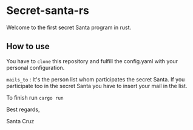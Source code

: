 # Secret-santa-rs

Welcome to the first secret Santa program in rust.

## How to use

You have to `clone` this repository and fulfill the config.yaml with your personal configuration.

`mails_to` : It's the person list whom participates the secret Santa.
If you participate too in the secret Santa you have to insert your mail in the list.

To finish run `cargo run`

Best regards,

Santa Cruz
